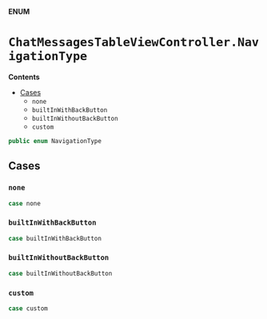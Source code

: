 **ENUM**

# `ChatMessagesTableViewController.NavigationType`

**Contents**

- [Cases](#cases)
  - `none`
  - `builtInWithBackButton`
  - `builtInWithoutBackButton`
  - `custom`

```swift
public enum NavigationType
```

## Cases
### `none`

```swift
case none
```

### `builtInWithBackButton`

```swift
case builtInWithBackButton
```

### `builtInWithoutBackButton`

```swift
case builtInWithoutBackButton
```

### `custom`

```swift
case custom
```
